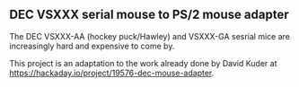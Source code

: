 DEC VSXXX serial mouse to PS/2 mouse adapter
--------------------------------------------

The DEC VSXXX-AA (hockey puck/Hawley) and VSXXX-GA sesrial mice are increasingly hard and expensive to come by.

This project is an adaptation to the work already done by David Kuder at https://hackaday.io/project/19576-dec-mouse-adapter.


